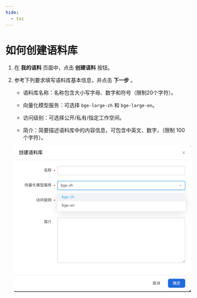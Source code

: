 ```yaml
---
hide:
  - toc
---
```


# 如何创建语料库

1. 在 **我的语料** 页面中，点击 **创建语料** 按钮。

2. 参考下列要求填写语料库基本信息，并点击 **下一步** 。

    * 语料库名称：名称包含大小写字母、数字和符号（限制20个字符）。

    * 向量化模型服务：可选择 `bge-large-zh` 和 `bge-large-en`。

    * 访问级别：可选择公开/私有/指定工作空间。

    * 简介：简要描述语料库中的内容信息，可包含中英文、数字，（限制 100 个字符）。

    ![创建语料库](./images/create-corpus.png)
